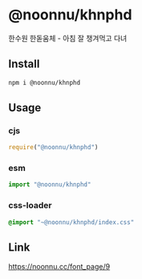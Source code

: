 # @noonnu/khnphd
한수원 한돋움체 - 아침 잘 챙겨먹고 다녀

## Install
```sh
npm i @noonnu/khnphd
```
## Usage
### cjs
```js
require("@noonnu/khnphd")
```
### esm
```js
import "@noonnu/khnphd"
```
### css-loader
```css
@import "~@noonnu/khnphd/index.css"
```

## Link
https://noonnu.cc/font_page/9